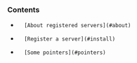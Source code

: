 


### Contents

*		[About registered servers](#about)
*		[Register a server](#install)
*		[Some pointers](#pointers)

